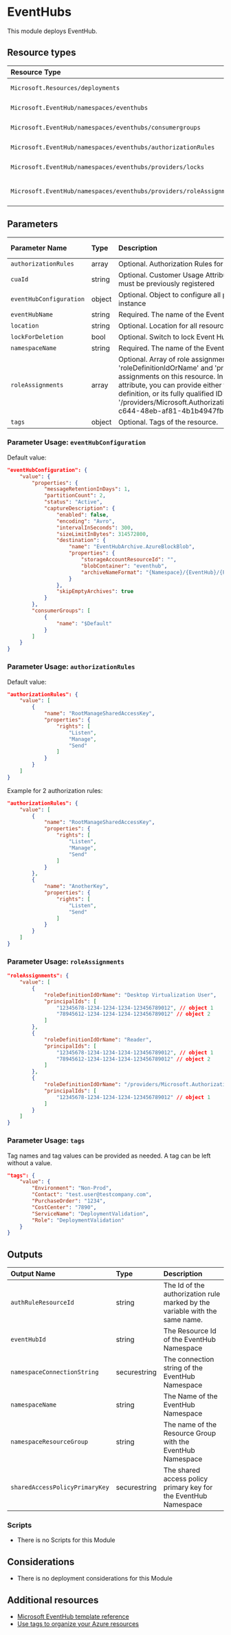 # EventHubs

This module deploys EventHub. 

## Resource types

|Resource Type|ApiVersion|
|:--|:--|
|`Microsoft.Resources/deployments`|2018-02-01|
|`Microsoft.EventHub/namespaces/eventhubs`|2017-04-01|
|`Microsoft.EventHub/namespaces/eventhubs/consumergroups`|2017-04-01|
|`Microsoft.EventHub/namespaces/eventhubs/authorizationRules`|2017-04-01|
|`Microsoft.EventHub/namespaces/eventhubs/providers/locks`|2016-09-01|
|`Microsoft.EventHub/namespaces/eventhubs/providers/roleAssignments`|2018-09-01-preview|

## Parameters

| Parameter Name | Type | Description | DefaultValue | Possible values |
| :-- | :-- | :-- | :-- | :-- |
| `authorizationRules` | array | Optional. Authorization Rules for the Event Hub | System.Object[] |  |
| `cuaId` | string | Optional. Customer Usage Attribution id (GUID). This GUID must be previously registered |  |  |
| `eventHubConfiguration` | object | Optional. Object to configure all properties of an Event Hub instance | properties=; consumerGroups=System.Object[] |  |
| `eventHubName` | string | Required. The name of the EventHub |  |  |
| `location` | string | Optional. Location for all resources. | [resourceGroup().location] |  |
| `lockForDeletion` | bool | Optional. Switch to lock Event Hub from deletion. | False |  |
| `namespaceName` | string | Required. The name of the EventHub namespace |  |  |
| `roleAssignments` | array | Optional. Array of role assignment objects that contain the 'roleDefinitionIdOrName' and 'principalId' to define RBAC role assignments on this resource. In the roleDefinitionIdOrName attribute, you can provide either the display name of the role definition, or its fully qualified ID in the following format: '/providers/Microsoft.Authorization/roleDefinitions/c2f4ef07-c644-48eb-af81-4b1b4947fb11' | System.Object[] |  |
| `tags` | object | Optional. Tags of the resource. |  |  |

### Parameter Usage: `eventHubConfiguration`

Default value:

```json
"eventHubConfiguration": {
    "value": {
        "properties": {
            "messageRetentionInDays": 1,
            "partitionCount": 2,
            "status": "Active",
            "captureDescription": {
                "enabled": false,
                "encoding": "Avro",
                "intervalInSeconds": 300,
                "sizeLimitInBytes": 314572800,
                "destination": {
                    "name": "EventHubArchive.AzureBlockBlob",
                    "properties": {
                        "storageAccountResourceId": "",
                        "blobContainer": "eventhub",
                        "archiveNameFormat": "{Namespace}/{EventHub}/{PartitionId}/{Year}/{Month}/{Day}/{Hour}/{Minute}/{Second}"
                    }
                },
                "skipEmptyArchives": true
            }
        },
        "consumerGroups": [
            {
                "name": "$Default"
            }
        ]
    }
}
```

### Parameter Usage: `authorizationRules`

Default value:

```json
"authorizationRules": {
    "value": [
        {
            "name": "RootManageSharedAccessKey",
            "properties": {
                "rights": [
                    "Listen",
                    "Manage",
                    "Send"
                ]
            }
        }
    ]
}
```

Example for 2 authorization rules:

```json
"authorizationRules": {
    "value": [
        {
            "name": "RootManageSharedAccessKey",
            "properties": {
                "rights": [
                    "Listen",
                    "Manage",
                    "Send"
                ]
            }
        },
        {
            "name": "AnotherKey",
            "properties": {
                "rights": [
                    "Listen",
                    "Send"
                ]
            }
        }
    ]
}
```

### Parameter Usage: `roleAssignments`

```json
"roleAssignments": {
    "value": [
        {
            "roleDefinitionIdOrName": "Desktop Virtualization User",
            "principalIds": [
                "12345678-1234-1234-1234-123456789012", // object 1
                "78945612-1234-1234-1234-123456789012" // object 2
            ]
        },
        {
            "roleDefinitionIdOrName": "Reader",
            "principalIds": [
                "12345678-1234-1234-1234-123456789012", // object 1
                "78945612-1234-1234-1234-123456789012" // object 2
            ]
        },
        {
            "roleDefinitionIdOrName": "/providers/Microsoft.Authorization/roleDefinitions/c2f4ef07-c644-48eb-af81-4b1b4947fb11",
            "principalIds": [
                "12345678-1234-1234-1234-123456789012" // object 1
            ]
        }
    ]
}
```

### Parameter Usage: `tags`

Tag names and tag values can be provided as needed. A tag can be left without a value.

```json
"tags": {
    "value": {
        "Environment": "Non-Prod",
        "Contact": "test.user@testcompany.com",
        "PurchaseOrder": "1234",
        "CostCenter": "7890",
        "ServiceName": "DeploymentValidation",
        "Role": "DeploymentValidation"
    }
}
```

## Outputs

| Output Name | Type | Description |
| :-- | :-- | :-- |
| `authRuleResourceId` | string | The Id of the authorization rule marked by the variable with the same name. |
| `eventHubId` | string | The Resource Id of the EventHub Namespace |
| `namespaceConnectionString` | securestring | The connection string of the EventHub Namespace |
| `namespaceName` | string | The Name of the EventHub Namespace |
| `namespaceResourceGroup` | string | The name of the Resource Group with the EventHub Namespace |
| `sharedAccessPolicyPrimaryKey` | securestring | The shared access policy primary key for the EventHub Namespace |

### Scripts

- There is no Scripts for this Module

## Considerations

- There is no deployment considerations for this Module

## Additional resources

- [Microsoft EventHub template reference](https://docs.microsoft.com/en-us/azure/templates/microsoft.eventhub/allversions)
- [Use tags to organize your Azure resources](https://docs.microsoft.com/en-us/azure/azure-resource-manager/resource-group-using-tags)
